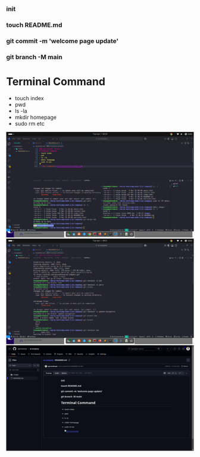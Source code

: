 ### init
### touch README.md
### git commit -m 'welcome page update'
### git branch -M main
# Terminal Command
- touch index
- pwd
- ls -la
- mkdir homepage
- sudo rm etc
  
![Git Commands](./images/git-commands.png)
![Git Commands](./images/terminal_Prime.png)
![Git Commands](./images/repository-details.png)